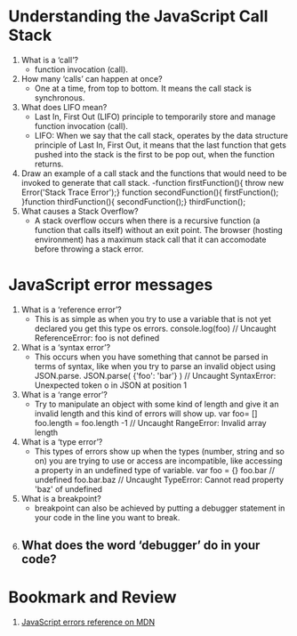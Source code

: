 # Understanding the JavaScript Call Stack

1. What is a ‘call’?
   - function invocation (call).
2. How many ‘calls’ can happen at once?
   - One at a time, from top to bottom. It means the call stack is synchronous.
3. What does LIFO mean?
   - Last In, First Out (LIFO) principle to temporarily store and manage function invocation (call).
   - LIFO: When we say that the call stack, operates by the data structure principle of Last In, First Out, it means that the last function that gets pushed into the stack is the first to be pop out, when the function returns.
4. Draw an example of a call stack and the functions that would need to be invoked to generate that call stack.
   -function firstFunction(){
   throw new Error('Stack Trace Error');}
   function secondFunction(){
    firstFunction();
    }function thirdFunction(){
    secondFunction();}
    thirdFunction(); 
5. What causes a Stack Overflow?
    - A stack overflow occurs when there is a recursive function (a function that calls itself) without an exit point. The browser (hosting environment) has a maximum stack call that it can accomodate before throwing a stack error.

# JavaScript error messages

1. What is a ‘reference error’?
    - This is as simple as when you try to use a variable that is not yet declared you get this type os errors.
    console.log(foo) // Uncaught ReferenceError: foo is not defined
2. What is a ‘syntax error’?
    - This occurs when you have something that cannot be parsed in terms of syntax, like when you try to parse an invalid object using JSON.parse.
    JSON.parse( {'foo': 'bar'} ) // Uncaught SyntaxError: Unexpected token o in JSON at position 1
3. What is a ‘range error’?
    - Try to manipulate an object with some kind of length and give it an invalid length and this kind of errors will show up.
        var foo= []
        foo.length = foo.length -1 // Uncaught RangeError: Invalid array length
4. What is a ‘type error’?
    - This types of errors show up when the types (number, string and so on) you are trying to use or access are incompatible, like accessing a property in an undefined type of variable.
    var foo = {}
    foo.bar // undefined
    foo.bar.baz // Uncaught TypeError: Cannot read property 'baz' of undefined
5. What is a breakpoint?
    -  breakpoint can also be achieved by putting a debugger statement in your code in the line you want to break.
6. What does the word ‘debugger’ do in your code?
    - 

# Bookmark and Review

1. [JavaScript errors reference on MDN](https://developer.mozilla.org/en-US/docs/Web/JavaScript/Reference/Errors)
